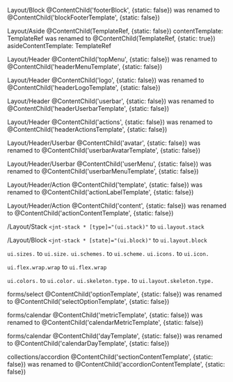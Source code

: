 Layout/Block 
@ContentChild('footerBlock', {static: false}) was renamed to @ContentChild('blockFooterTemplate', {static: false})

Layout/Aside 
@ContentChild(TemplateRef, {static: false}) contentTemplate: TemplateRef<any>
was renamed to @ContentChild(TemplateRef, {static: true}) asideContentTemplate: TemplateRef<any>

Layout/Header 
@ContentChild('topMenu', {static: false}) was renamed to @ContentChild('headerMenuTemplate', {static: false})

Layout/Header 
@ContentChild('logo', {static: false}) was renamed to @ContentChild('headerLogoTemplate', {static: false})

Layout/Header 
@ContentChild('userbar', {static: false}) was renamed to @ContentChild('headerUserbarTemplate', {static: false})

Layout/Header 
@ContentChild('actions', {static: false}) was renamed to @ContentChild('headerActionsTemplate', {static: false})

Layout/Header/Userbar 
@ContentChild('avatar', {static: false}) was renamed to @ContentChild('userbarAvatarTemplate', {static: false})

Layout/Header/Userbar 
@ContentChild('userMenu', {static: false}) was renamed to @ContentChild('userbarMenuTemplate', {static: false})

Layout/Header/Action 
@ContentChild('template', {static: false}) was renamed to @ContentChild('actionLabelTemplate', {static: false})

Layout/Header/Action 
@ContentChild('content', {static: false}) was renamed to @ContentChild('actionContentTemplate', {static: false})

/Layout/Stack
`<jnt-stack * [type]="(ui.stack)"` to `ui.layout.stack`

/Layout/Block
`<jnt-stack * [state]="(ui.block)"` to `ui.layout.block`


`ui.sizes.` to `ui.size.`
`ui.schemes.` to `ui.scheme.`
`ui.icons.` to `ui.icon.`

`ui.flex.wrap.wrap` to `ui.flex.wrap`

`ui.colors.` to `ui.color.`
`ui.skeleton.type.` to `ui.layout.skeleton.type.`

forms/select @ContentChild('optionTemplate', {static: false}) was renamed to @ContentChild('selectOptionTemplate', {static: false})

forms/calendar @ContentChild('metricTemplate', {static: false}) was renamed to @ContentChild('calendarMetricTemplate', {static: false})

forms/calendar @ContentChild('dayTemplate', {static: false}) was renamed to @ContentChild('calendarDayTemplate', {static: false})

collections/accordion @ContentChild('sectionContentTemplate', {static: false}) was renamed to @ContentChild('accordionContentTemplate', {static: false})
